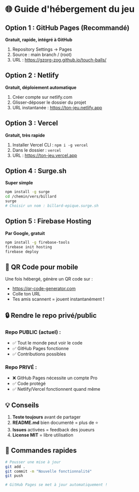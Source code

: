 # 🌐 Guide d'hébergement du jeu

## Option 1 : GitHub Pages (Recommandé)
**Gratuit, rapide, intégré à GitHub**

1. Repository Settings → Pages
2. Source : main branch / (root)
3. URL : https://gzorg-zog.github.io/touch-balls/

## Option 2 : Netlify
**Gratuit, déploiement automatique**

1. Créer compte sur netlify.com
2. Glisser-déposer le dossier du projet
3. URL instantanée : https://ton-jeu.netlify.app

## Option 3 : Vercel
**Gratuit, très rapide**

1. Installer Vercel CLI : `npm i -g vercel`
2. Dans le dossier : `vercel`
3. URL : https://ton-jeu.vercel.app

## Option 4 : Surge.sh
**Super simple**

```bash
npm install -g surge
cd /chemin/vers/billard
surge
# Choisir un nom : billard-epique.surge.sh
```

## Option 5 : Firebase Hosting
**Par Google, gratuit**

```bash
npm install -g firebase-tools
firebase init hosting
firebase deploy
```

## 📱 QR Code pour mobile

Une fois hébergé, génère un QR code sur :
- https://qr-code-generator.com
- Colle ton URL
- Tes amis scannent = jouent instantanément !

## 🔒 Rendre le repo privé/public

### Repo PUBLIC (actuel) :
- ✅ Tout le monde peut voir le code
- ✅ GitHub Pages fonctionne
- ✅ Contributions possibles

### Repo PRIVÉ :
- ❌ GitHub Pages nécessite un compte Pro
- ✅ Code protégé
- ✅ Netlify/Vercel fonctionnent quand même

## 💡 Conseils

1. **Teste toujours** avant de partager
2. **README.md** bien documenté = plus de ⭐
3. **Issues** activées = feedback des joueurs
4. **License MIT** = libre utilisation

## 🚀 Commandes rapides

```bash
# Pousser une mise à jour
git add .
git commit -m "Nouvelle fonctionnalité"
git push

# GitHub Pages se met à jour automatiquement !
```
